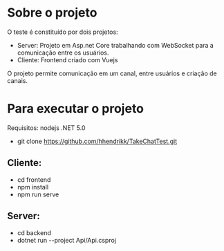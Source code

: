 # Sobre o projeto

O teste é constituído por dois projetos:

- Server: Projeto em Asp.net Core trabalhando com WebSocket para a comunicação entre os usuários.
- Cliente: Frontend criado com Vuejs

O projeto permite comunicação em um canal, entre usuários e criação de canais.

# Para executar o projeto

Requisitos:
nodejs
.NET 5.0

- git clone https://github.com/hhendrikk/TakeChatTest.git

## Cliente:

- cd frontend
- npm install
- npm run serve

## Server:

- cd backend
- dotnet run --project Api/Api.csproj
